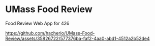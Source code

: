 # UMass Food Review

Food Review Web App for 426

https://github.com/hacherio/UMass-Food-Review/assets/35826722/577376ba-faf2-4aa0-abd1-4512a2b52de4
